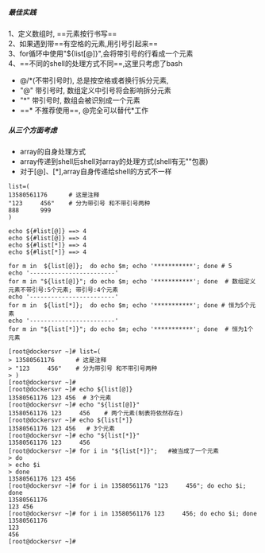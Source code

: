 ##### 最佳实践
1、定义数组时, ==元素按行书写==  
2、如果遇到带==有空格的元素,用引号引起来==  
3、for循环中使用"${list[@]}",会将带引号的行看成一个元素  
4、==不同的shell的处理方式不同==,这里只考虑了bash

- @/*(不带引号时), 总是按空格或者换行拆分元素,
- "@" 带引号时,  数组定义中引号将会影响拆分元素
- "*" 带引号时,  数组会被识别成一个元素
- ==\* 不推荐使用==,  @完全可以替代*工作

##### 从三个方面考虑  
- array的自身处理方式
- array传递到shell后shell对array的处理方式(shell有无""包裹)
- 对于[@]、[*],array自身传递给shell的方式不一样  


```
list=(
13580561176      # 这是注释
"123     456"    # 分为带引号 和不带引号两种
888      999
)

echo ${#list[@]} ==> 4
echo ${#list[@]} ==> 4
echo ${#list[*]} ==> 4
echo ${#list[*]} ==> 4

for m in  ${list[@]};  do echo $m; echo '***********'; done # 5
echo '------------------------'
for m in "${list[@]}"; do echo $m; echo '***********'; done  # 数组定义元素不带引号:5个元素; 带引号:4个元素
echo '------------------------'
for m in  ${list[*]};  do echo $m; echo '***********'; done # 恒为5个元素
echo '------------------------'
for m in "${list[*]}"; do echo $m; echo '***********'; done  # 恒为1个元素
```

```
[root@dockersvr ~]# list=(
> 13580561176      # 这是注释
> "123     456"    # 分为带引号 和不带引号两种
> )
[root@dockersvr ~]# 
[root@dockersvr ~]# echo ${list[@]}
13580561176 123 456  # 3个元素
[root@dockersvr ~]# echo "${list[@]}"
13580561176 123     456    # 两个元素(制表符依然存在)
[root@dockersvr ~]# echo ${list[*]}  
13580561176 123 456   # 3个元素
[root@dockersvr ~]# echo "${list[*]}"
13580561176 123     456
[root@dockersvr ~]# for i in "${list[*]}";   #被当成了一个元素
> do
> echo $i
> done
13580561176 123 456
[root@dockersvr ~]# for i in 13580561176 "123     456"; do echo $i; done 
13580561176
123 456
[root@dockersvr ~]# for i in 13580561176 123     456; do echo $i; done  
13580561176
123
456
[root@dockersvr ~]# 

```